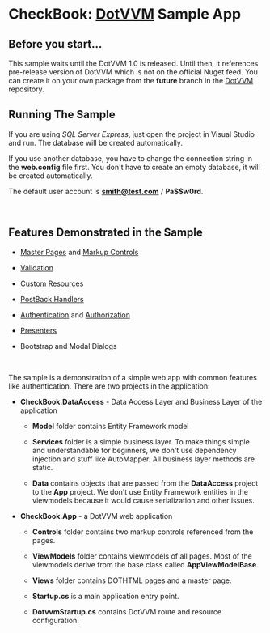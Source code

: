 # CheckBook: [DotVVM](https://github.com/riganti/dotvvm) Sample App

## Before you start...

This sample waits until the DotVVM 1.0 is released. Until then, it references pre-release version of DotVVM which is not on the official Nuget feed.
You can create it on your own package from the **future** branch in the [DotVVM](https://github.com/riganti/dotvvm) repository.



## Running The Sample

If you are using _SQL Server Express_, just open the project in Visual Studio and run. The database will be created automatically.

If you use another database, you have to change the connection string in the **web.config** file first. You don't have to create an empty database, it will be created automatically.

The default user account is **smith@test.com** / **Pa$$w0rd**.

<br />

## Features Demonstrated in the Sample

* [Master Pages](https://www.dotvvm.com/docs/tutorials/basics-master-pages) and [Markup Controls](https://www.dotvvm.com/docs/tutorials/control-development-markup-controls)

* [Validation](https://www.dotvvm.com/docs/tutorials/basics-validation)

* [Custom Resources](https://www.dotvvm.com/docs/tutorials/basics-javascript-and-css)

* [PostBack Handlers](https://www.dotvvm.com/docs/tutorials/basics-postback-handlers)

* [Authentication](https://www.dotvvm.com/docs/tutorials/advanced-owin-security) and [Authorization](https://www.dotvvm.com/docs/tutorials/advanced-authentication-authorization)

* [Presenters](https://www.dotvvm.com/docs/tutorials/advanced-presenters)

* Bootstrap and Modal Dialogs

<br />

The sample is a demonstration of a simple web app with common features like authentication. There are two projects in the application:

* **CheckBook.DataAccess** - Data Access Layer and Business Layer of the application

    * **Model** folder contains Entity Framework model
    
	* **Services** folder is a simple business layer. To make things simple and understandable for beginners, we don't use dependency injection and stuff like AutoMapper. 
All business layer methods are static.

    * **Data** contains objects that are passed from the **DataAccess** project to the **App** project. We don't use Entity Framework entities in the viewmodels because it would
cause serialization and other issues.

* **CheckBook.App** - a DotVVM web application

    * **Controls** folder contains two markup controls referenced from the pages.
    
    * **ViewModels** folder contains viewmodels of all pages. Most of the viewmodels derive from the base class called **AppViewModelBase**.
    
    * **Views** folder contains DOTHTML pages and a master page.
    
    * **Startup.cs** is a main application entry point.
    
    * **DotvvmStartup.cs** contains DotVVM route and resource configuration.
